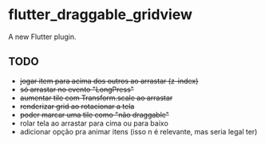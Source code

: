 # flutter_draggable_gridview

A new Flutter plugin.

## TODO
* ~~jogar item para acima dos outros ao arrastar (z-index)~~
* ~~só arrastar no evento "LongPress"~~
* ~~aumentar tile com Transform.scale ao arrastar~~
* ~~renderizar grid ao rotacionar a tela~~
* ~~poder marcar uma tile como "não draggable"~~
* rolar tela ao arrastar para cima ou para baixo
* adicionar opção pra animar itens (isso n é relevante, mas seria legal ter)
